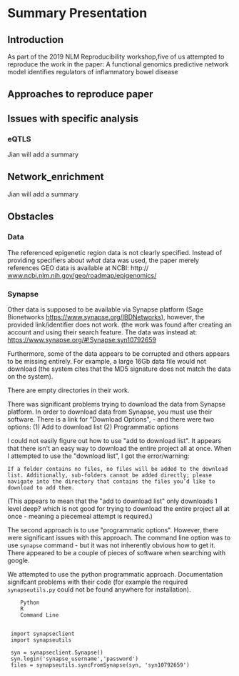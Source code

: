 # Summary Presentation

## Introduction 
As part of the 2019 NLM Reproducibility workshop,five of us attempted to reproduce the work in the paper:
A functional genomics predictive network model identifies regulators of inflammatory bowel disease



## Approaches to reproduce paper

## Issues with specific analysis
### eQTLS
Jian will add a summary

## Network_enrichment
Jian will add a summary


## Obstacles

### Data


The referenced epigenetic region data is not clearly specified. Instead of providing specifiers about _what_ data was used, the paper merely references GEO data is available at NCBI: http:// www.ncbi.nlm.nih.gov/geo/roadmap/epigenomics/

### Synapse

Other data is supposed to be available via Synapse platform (Sage Bionetworks https://www.synapse.org/IBDNetworks), however, the provided link/identifier does not work.  (the work was found after creating an account and using their search feature. The data was instead at: https://www.synapse.org/#!Synapse:syn10792659


Furthermore, some of the data appears to be corrupted and others appears to be missing entirely. For example, a large 16Gb data file would not download (the system cites that the MD5 signature does not match the data on the system). 

There are empty directories in their work.  

There was significant problems trying to download the data from Synapse platform. In order to download data from Synapse, you must use their software. There is a link for "Download Options",  - and there were two options: 
(1) Add to download list
(2) Programmatic options

I could not easily figure out how to use "add to download list". It appears that there isn't an easy way to download the entire project all at once. When I attempted to use the "download list", I got the error/warning:
```
If a folder contains no files, no files will be added to the download list. Additionally, sub-folders cannot be added directly; please navigate into the directory that contains the files you’d like to download to add them.
```
(This appears to mean that the "add to download list" only downloads 1 level deep? which is not good for trying to download the entire project all at once - meaning a piecemeal attempt is required.)

The second approach is to use "programmatic options". However, there were significant issues with this approach.
The command line option was to use `synapse` command - but it was not inherently obvious how to get it. There appeared to be a couple of pieces of software when searching with google.

We attempted to use the python programmatic approach. Documentation
signifcant problems with their code (for example the required `synapseutils.py` could not be found anywhere for installation).


```
    Python
    R
    Command Line

								
 import synapseclient
 import synapseutils
 
 syn = synapseclient.Synapse()
 syn.login('synapse_username','password')
 files = synapseutils.syncFromSynapse(syn, 'syn10792659')
``` 

							
